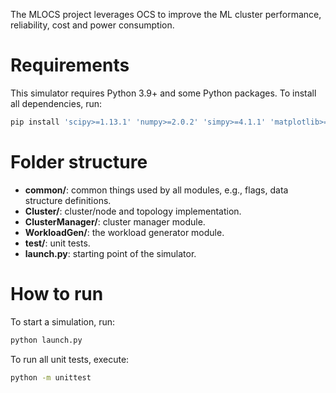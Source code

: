 The MLOCS project leverages OCS to improve the ML cluster performance, reliability, cost and power consumption.

# Requirements

This simulator requires Python 3.9+ and some Python packages.
To install all dependencies, run:
```bash
pip install 'scipy>=1.13.1' 'numpy>=2.0.2' 'simpy>=4.1.1' 'matplotlib>=3.9.2' 'numpy-hilbert-curve>=1.0.1' 'networkx>=3.2.1' 'sympy>=1.13.3'
```

# Folder structure
* **common/**: common things used by all modules, e.g., flags, data structure definitions.
* **Cluster/**: cluster/node and topology implementation.
* **ClusterManager/**: cluster manager module.
* **WorkloadGen/**: the workload generator module.
* **test/**: unit tests.
* **launch.py**: starting point of the simulator.

# How to run
To start a simulation, run:
```bash
python launch.py
```
To run all unit tests, execute:
```bash
python -m unittest
```
